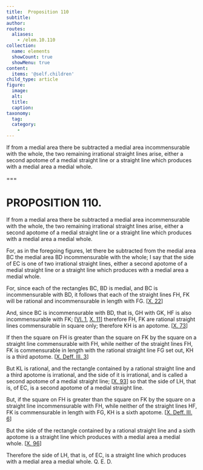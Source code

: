 ```yaml
---
title:  Proposition 110
subtitle: 
author:
routes:
  aliases:
    - /elem.10.110
collection:
  name: elements
  showCount: true
  showMenu: true
content:
  items: '@self.children'
child_type: article
figure:
  image:
  alt:
  title:
  caption:
taxonomy:
  tag:
  category:
    - 
---
```


<p><hi rend="ital">If from a medial area there be subtracted a medial area incommensurable with the whole, the two remaining irrational straight lines arise, either a second apotome of a medial straight line or a straight line which produces with a medial area a medial whole</hi>. </p>

===

<h1>PROPOSITION 110.</h1>
<p><span class="ital">If from a medial area there be subtracted a medial area incommensurable with the whole, the two remaining irrational straight lines arise, either a second apotome of a medial straight line or a straight line which produces with a medial area a medial whole</span>. </p>

<p>For, as in the foregoing figures, let there be subtracted from the medial area <span class="ital">BC</span> the medial area <span class="ital">BD</span> incommensurable with the whole;  I say that the <quote>side</quote>
 of <span class="ital">EC</span> is one of two irrational straight lines, either a second apotome of a medial straight line or a straight line which produces with a medial area a medial whole. <pb n="239"/></p>

<p>For, since each of the rectangles <span class="ital">BC</span>, <span class="ital">BD</span> is medial, and <span class="ital">BC</span> is incommensurable with <span class="ital">BD</span>, it follows that each of the straight lines <span class="ital">FH</span>, <span class="ital">FK</span> will be rational and incommensurable in length with <span class="ital">FG</span>. [<a href="/elem.10.22">X. 22</a>] </p>

<p>And, since <span class="ital">BC</span> is incommensurable with <span class="ital">BD</span>, that is, <span class="ital">GH</span> with <span class="ital">GK</span>, <span class="ital">HF</span> is also incommensurable with <span class="ital">FK</span>; [<a href="/elem.6.1">VI. 1</a>, <a href="/elem.10.11">X. 11</a>] therefore <span class="ital">FH</span>, <span class="ital">FK</span> are rational straight lines commensurable in square only; therefore <span class="ital">KH</span> is an apotome. [<a href="/elem.10.73">X. 73</a>] </p>

<p>If then the square on <span class="ital">FH</span> is greater than the square on <span class="ital">FK</span> by the square on a straight line commensurable with <span class="ital">FH</span>, while neither of the straight lines <span class="ital">FH</span>, <span class="ital">FK</span> is commensurable in length with the rational straight line <span class="ital">FG</span> set out, <span class="ital">KH</span> is a third apotome. [<a href="/elem.10.def.3.3">X. Deff. III. 3</a>] </p>

<p>But <span class="ital">KL</span> is rational, and the rectangle contained by a rational straight line and a third apotome is irrational, and the <quote>side</quote>
 of it is irrational, and is called a second apotome of a medial straight line; [<a href="/elem.10.93">X. 93</a>] so that the <quote>side</quote>
 of <span class="ital">LH</span>, that is, of <span class="ital">EC</span>, is a second apotome of a medial straight line. </p>

<p>But, if the square on <span class="ital">FH</span> is greater than the square on <span class="ital">FK</span> by the square on a straight line incommensurable with <span class="ital">FH</span>, while neither of the straight lines <span class="ital">HF</span>, <span class="ital">FK</span> is commensurable in length with <span class="ital">FG</span>, <span class="ital">KH</span> is a sixth apotome. [<a href="/elem.10.def.3.6">X. Deff. III. 6</a>] </p>

<p>But the <quote>side</quote>
 of the rectangle contained by a rational straight line and a sixth apotome is a straight line which produces with a medial area a medial whole. [<a href="/elem.10.96">X. 96</a>] </p>

<p>Therefore the <quote>side</quote>
 of <span class="ital">LH</span>, that is, of <span class="ital">EC</span>, is a straight line which produces with a medial area a medial whole. Q. E. D.</p>
